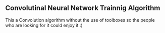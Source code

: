 ## Convolutinal Neural Network Trainnig Algorithm
This a Convolution algorithm without the use of toolboxes so the people who are looking for it could enjoy it :)
